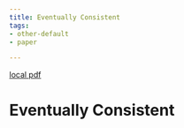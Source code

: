 ```yaml
---
title: Eventually Consistent
tags:
- other-default
- paper

---
```


[local pdf](../../../pdfs/eventually-consistent.pdf)

# Eventually Consistent
